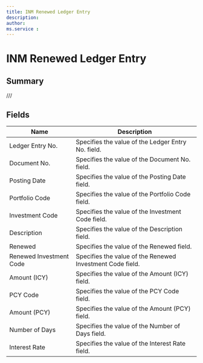 ```yaml
---
title: INM Renewed Ledger Entry
description: 
author: 
ms.service : 
---
```


# INM Renewed Ledger Entry

## Summary

///

## Fields
<!-- You need to leave a space betwenn | your text and | -->

| Name | Description |
| ---- | ---- |
| Ledger Entry No. | Specifies the value of the Ledger Entry No. field. |
| Document No. | Specifies the value of the Document No. field. |
| Posting Date | Specifies the value of the Posting Date field. |
| Portfolio Code | Specifies the value of the Portfolio Code field. |
| Investment Code | Specifies the value of the Investment Code field. |
| Description | Specifies the value of the Description field. |
| Renewed | Specifies the value of the Renewed field. |
| Renewed Investment Code | Specifies the value of the Renewed Investment Code field. |
| Amount (ICY) | Specifies the value of the Amount (ICY) field. |
| PCY Code | Specifies the value of the PCY Code field. |
| Amount (PCY) | Specifies the value of the Amount (PCY) field. |
| Number of Days | Specifies the value of the Number of Days field. |
| Interest Rate | Specifies the value of the Interest Rate field. |
